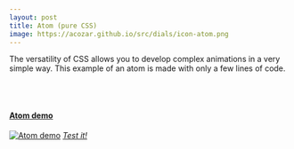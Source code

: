 ```yaml
---
layout: post
title: Atom (pure CSS)
image: https://acozar.github.io/src/dials/icon-atom.png
---
```


<div class="ktr-landing-first">
	<p>The versatility of CSS allows you to develop complex animations in a very simple way. This example of an atom is made with only a few lines of code.</p>
	<br><br>
	<div class="flex-box-1">
		<section>
			<h4><a href="https://acozar.github.io/codex/dialectica.html" title="Atom demo">Atom demo</a></h4>
			<a href="https://acozar.github.io/codex/dialectica.html" title="Atom demo"><img src="https://acozar.github.io/src/dials/atom.png" alt="Atom demo"></a>
			<em><a href="https://acozar.github.io/codex/dialectica.html" title="Atom demo">Test it!</a></em>
		</section>
	</div>
</div>